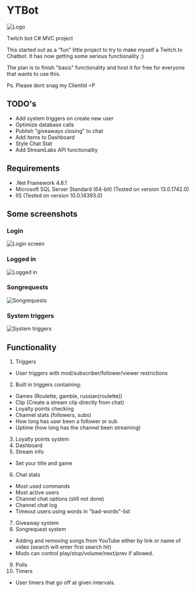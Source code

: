 # YTBot
![Logo](https://github.com/borgej/YTBot/blob/master/ytb_logo_small.png "Logo")


Twitch bot C# MVC project

This started out as a "fun" little project to try to make myself a Twitch.tv Chatbot.
It has now getting some serious functionality ;)

The plan is to finish "basis" functionality and host it for free for everyone that wants to use this.

Ps. Please dont snag my ClientId =P

## TODO's
* Add system triggers on create new user
* Optimize database calls
* Publish "giveaways closing" to chat
* Add items to Dashboard
* Style Chat Stat
* Add StreamLabs API functionality


## Requirements 
* .Net Framework 4.6.1
* Microsoft SQL Server Standard (64-bit) (Tested on version 13.0.1742.0)
* IIS (Tested on version 10.0.14393.0)

## Some screenshots
### Login
![Login screen](https://github.com/borgej/YTBot/blob/master/login.PNG "Login screen")

### Logged in
![Logged in](https://github.com/borgej/YTBot/blob/master/loggedin.PNG "Logged in")

### Songrequests
![Songrequests](https://github.com/borgej/YTBot/blob/master/songrequests.png "Songrequests")

### System triggers
![System triggers](https://github.com/borgej/YTBot/blob/master/systemtriggers.PNG "System triggers")

## Functionality
1. Triggers
* User triggers with mod/subscriber/follower/viewer restrictions
2. Built in triggers containing:
* Games (Roulette, gamble, russian(roulette))
* Clip (Create a stream clip directly from chat)
* Loyalty points checking
* Channel stats (followers, subs)
* How long has user been a follower or sub
* Uptime (how long has the channel been streaming)
3. Loyalty points system
4. Dashboard
5. Stream info
* Set your title and game
6. Chat stats
* Most used commands
* Most active users
* Channel chat options (still not done)
* Channel chat log
* Timeout users using words in "bad-words"-list

7. Giveaway system
8. Songrequest system
* Adding and removing songs from YouTube either by link or name of video (search will enter first search hit)
* Mods can control play/stop/volume/next/prev if allowed.
9. Polls
10. Timers
* User timers that go off at given intervals.

